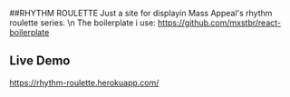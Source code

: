 ##RHYTHM ROULETTE
 Just a site for displayin Mass Appeal's rhythm roulette series. \n
 The boilerplate i use: https://github.com/mxstbr/react-boilerplate
 
Live Demo
-------------
https://rhythm-roulette.herokuapp.com/ 
